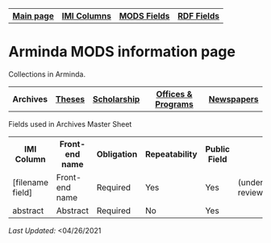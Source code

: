<!DOCTYPE html>
<html>
<body>

<table style="width:100%">
  <tr>
    <th><a href="index.md">Main page</a></th>
	<th><a href="IMI.md">IMI Columns</a></th>
    <th><a href="MODS.md">MODS Fields</a></th>
    <th><a href="#">RDF Fields</a></th>
  </tr>
  <table>
 <h1>Arminda MODS information page</h1> 
  
<p>Collections in Arminda.</p>
   <tr>
    <th>Archives</th>
	<th><a href="Theses.md">Theses</a></th>
    <th><a href="Scholarship.md">Scholarship</a></th>
    <th><a href="Offices&Programs.md">Offices & Programs</a></th>
	<th><a href="Newspapers.md">Newspapers</a></th>
  </tr>
 </table>
  
</table>
<p>Fields used in Archives Master Sheet</p>
<table>
  <tr>
    <th>IMI Column</th>
	<th>Front-end name</th>
    <th>Obligation</th>
    <th>Repeatability</th>
	<th>Public Field</th>
  </tr>
  <tr>
	<td>[filename field]</td>
	<td>Front-end name</td>
    <td>Required</td>
    <td>Yes</td>
	<td>Yes</td>
	<td>(under review)</td>
  </tr>
  <tr>
    <td>abstract</td>
	<td>Abstract</td>
    <td>Required</td>
    <td>No</td>
	<td>Yes</td>
  </tr>
  
</table>

<dl>
	<p><i>Last Updated: </i><04/26/2021</p>
</dl>
</body>
</html>